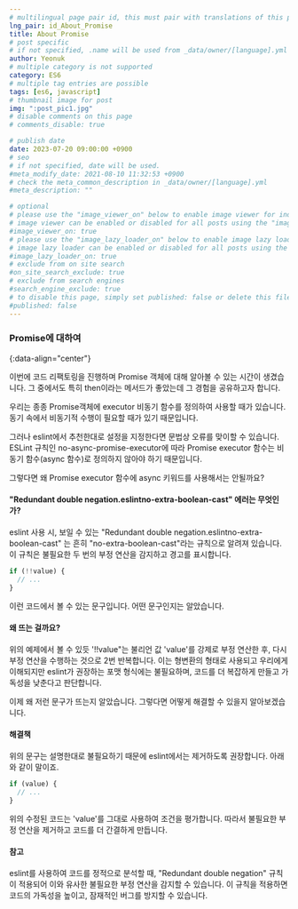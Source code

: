 ```yaml
---
# multilingual page pair id, this must pair with translations of this page. (This name must be unique)
lng_pair: id_About_Promise
title: About Promise
# post specific
# if not specified, .name will be used from _data/owner/[language].yml
author: Yeonuk
# multiple category is not supported
category: ES6
# multiple tag entries are possible
tags: [es6, javascript]
# thumbnail image for post
img: ":post_pic1.jpg"
# disable comments on this page
# comments_disable: true

# publish date
date: 2023-07-20 09:00:00 +0900
# seo
# if not specified, date will be used.
#meta_modify_date: 2021-08-10 11:32:53 +0900
# check the meta_common_description in _data/owner/[language].yml
#meta_description: ""

# optional
# please use the "image_viewer_on" below to enable image viewer for individual pages or posts (_posts/ or [language]/_posts folders).
# image viewer can be enabled or disabled for all posts using the "image_viewer_posts: true" setting in _data/conf/main.yml.
#image_viewer_on: true
# please use the "image_lazy_loader_on" below to enable image lazy loader for individual pages or posts (_posts/ or [language]/_posts folders).
# image lazy loader can be enabled or disabled for all posts using the "image_lazy_loader_posts: true" setting in _data/conf/main.yml.
#image_lazy_loader_on: true
# exclude from on site search
#on_site_search_exclude: true
# exclude from search engines
#search_engine_exclude: true
# to disable this page, simply set published: false or delete this file
#published: false
---
```


<!-- outline-start -->

### Promise에 대하여

{:data-align="center"}

<!-- outline-end -->

이번에 코드 리팩토링을 진행하며 Promise 객체에 대해 알아볼 수 있는 시간이 생겼습니다.
그 중에서도 특히 then이라는 메서드가 좋았는데 그 경험을 공유하고자 합니다.

우리는 종종 Promise객체에 executor 비동기 함수를 정의하여 사용할 때가 있습니다. 동기 속에서 비동기적 수행이 필요할 때가 있기 때문입니다.

그러나 eslint에서 추천한대로 설정을 지정한다면 문법상 오류를 맞이할 수 있습니다.
ESLint 규칙인 no-async-promise-executor에 따라 Promise executor 함수는 비동기 함수(async 함수)로 정의하지 않아야 하기 때문입니다.

그렇다면 왜 Promise executor 함수에 async 키워드를 사용해서는 안될까요?

#### "Redundant double negation.eslintno-extra-boolean-cast" 에러는 무엇인가?

eslint 사용 시, 보일 수 있는 "Redundant double negation.eslintno-extra-boolean-cast" 는 흔히
"no-extra-boolean-cast"라는 규칙으로 알려져 있습니다. 이 규칙은 불필요한 두 번의 부정 연산을 감지하고 경고를 표시합니다.

```javascript
if (!!value) {
  // ...
}
```

이런 코드에서 볼 수 있는 문구입니다.
어떤 문구인지는 알았습니다.

#### 왜 뜨는 걸까요?

위의 예제에서 볼 수 있듯 '!!value"는 불리언 값 'value'를 강제로 부정 연산한 후, 다시 부정 연산을 수행하는 것으로 2번 반복합니다.
이는 형변환의 형태로 사용되고 우리에게 이해되지만 eslint가 권장하는 포맷 형식에는 불필요하며, 코드를 더 복잡하게 만들고 가독성을 낮춘다고 판단합니다.

이제 왜 저런 문구가 뜨는지 알았습니다. 그렇다면 어떻게 해결할 수 있을지 알아보겠습니다.

#### 해결책

위의 문구는 설명한대로 불필요하기 때문에 eslint에서는 제거하도록 권장합니다.
아래와 같이 말이죠.

```javascript
if (value) {
  // ...
}
```

위의 수정된 코드는 'value'를 그대로 사용하여 조건을 평가합니다. 따라서 불필요한 부정 연산을 제거하고 코드를 더 간결하게 만듭니다.

#### 참고

eslint를 사용하여 코드를 정적으로 분석할 때, "Redundant double negation" 규칙이 적용되어 이와 유사한 불필요한 부정 연산을 감지할 수 있습니다.
이 규칙을 적용하면 코드의 가독성을 높이고, 잠재적인 버그를 방지할 수 있습니다.
